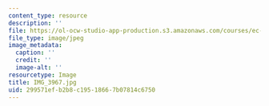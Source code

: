 ```yaml
---
content_type: resource
description: ''
file: https://ol-ocw-studio-app-production.s3.amazonaws.com/courses/ec-721-wheelchair-design-in-developing-countries-spring-2009/299571efb2b8c19518667b07814c6750_IMG_3967.jpg
file_type: image/jpeg
image_metadata:
  caption: ''
  credit: ''
  image-alt: ''
resourcetype: Image
title: IMG_3967.jpg
uid: 299571ef-b2b8-c195-1866-7b07814c6750
---
```

